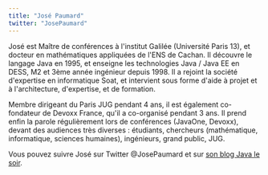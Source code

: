 ```yaml
---
title: "José Paumard"
twitter: "JosePaumard"
---
```


José est Maître de conférences à l'institut Galilée (Université Paris
13), et docteur en mathématiques appliquées de l'ENS de Cachan. Il
découvre le langage Java en 1995, et enseigne les technologies Java /
Java EE en DESS, M2 et 3ème année ingénieur depuis 1998. Il a rejoint la
société d'expertise en informatique Soat, et intervient sous forme
d'aide à projet et à l'architecture, d'expertise, et de formation.

Membre dirigeant du Paris JUG pendant 4 ans, il est également
co-fondateur de Devoxx France, qu'il a co-organisé pendant 3 ans. Il
prend enfin la parole régulièrement lors de conférences (JavaOne,
Devoxx), devant des audiences très diverses : étudiants, chercheurs
(mathématique, informatique, sciences humaines), ingénieurs, grand
public, JUG.

Vous pouvez suivre José sur Twitter @JosePaumard et sur [son blog Java le
soir](http://blog.paumard.org/).
